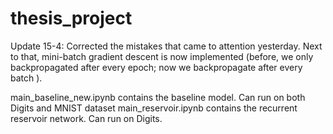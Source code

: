 # thesis_project

Update 15-4: Corrected the mistakes that came to attention yesterday. Next to that, mini-batch gradient descent is now implemented (before, we only backpropagated after every epoch; now we backpropagate after every batch ). 


main_baseline_new.ipynb contains the baseline model. Can run on both Digits and MNIST dataset
main_reservoir.ipynb  contains the recurrent reservoir network. Can run on Digits.



